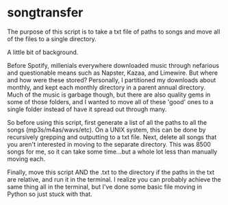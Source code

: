 # songtransfer

The purpose of this script is to take a txt file of paths to songs and move
all of the files to a single directory.

A little bit of background.

Before Spotify, millenials everywhere downloaded music through nefarious and
questionable means such as Napster, Kazaa, and Limewire. But where and how were
these stored? Personally, I partitioned my downloads about monthly, and kept
each monthly directory in a parent annual directory. Much of the music is
garbage though, but there are also quality gems in some of those folders, and I
wanted to move all of these 'good' ones to a single folder instead of have it
spread out through many.

So before using this script, first generate a list of all the paths to all the
songs (mp3s/m4as/wavs/etc). On a UNIX system, this can be done by recursively
grepping and outputting to a txt file. Next, delete all songs that you aren't
interested in moving to the separate directory. This was 8500 songs for me, so
it can take some time...but a whole lot less than manually moving each.

Finally, move this script AND the .txt to the directory if the paths in the txt
are relative, and run it in the terminal. I realize you can probably achieve the
same thing all in the terminal, but I've done some basic file moving in Python
so just stuck with that.
